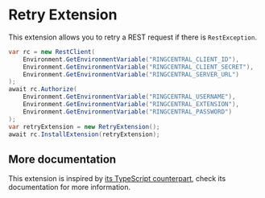 # Retry Extension

This extension allows you to retry a REST request if there is `RestException`.


```cs
var rc = new RestClient(
    Environment.GetEnvironmentVariable("RINGCENTRAL_CLIENT_ID"),
    Environment.GetEnvironmentVariable("RINGCENTRAL_CLIENT_SECRET"),
    Environment.GetEnvironmentVariable("RINGCENTRAL_SERVER_URL")
);
await rc.Authorize(
    Environment.GetEnvironmentVariable("RINGCENTRAL_USERNAME"),
    Environment.GetEnvironmentVariable("RINGCENTRAL_EXTENSION"),
    Environment.GetEnvironmentVariable("RINGCENTRAL_PASSWORD")
);
var retryExtension = new RetryExtension();
await rc.InstallExtension(retryExtension);
```


## More documentation

This extension is inspired by [its TypeScript counterpart](https://github.com/ringcentral/ringcentral-extensible/tree/master/packages/extensions/retry), check its documentation for more information.
